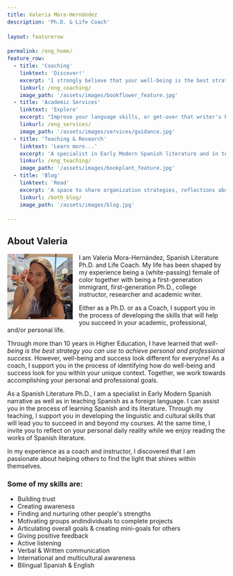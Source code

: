 ```yaml
---
title: Valeria Mora-Hernández
description: 'Ph.D. & Life Coach'

layout: featurerow

permalink: /eng_home/
feature_row:
  - title: 'Coaching'
    linktext: 'Discover!'
    excerpt: 'I strongly believe that your well-being is the best strategy to successfully achieve your personal and professional goals.' 
    linkurl: /eng_coaching/
    image_path: '/assets/images/bookflower_feature.jpg'
  - title: 'Academic Services'
    linktext: 'Explore'
    excerpt: "Improve your language skills, or get-over that writer's block. Get the help from a qualified Spanish teacher, writer and researcher." 
    linkurl: /eng_services/
    image_path: '/assets/images/services/guidance.jpg'
  - title: 'Teaching & Research'
    linktext: 'Learn more...'
    excerpt: 'A specialist in Early Modern Spanish literature and in teaching Spanish as a foreign language.'
    linkurl: /eng_teaching/
    image_path: '/assets/images/bookplant_feature.jpg'
  - title: 'Blog'
    linktext: 'Read'
    excerpt: 'A space to share organization strategies, reflections about literature, and more.' 
    linkurl: /both_blog/
    image_path: '/assets/images/blog.jpg'

---
```


## About Valeria

<img align="left" src='/assets/images/aboutphoto.jpg' width='30%' style='margin-right:1em' > I am Valeria Mora-Hernández, Spanish Literature Ph.D. and Life Coach. My life has been shaped by my experience being a (white-passing) female of color together with being a first-generation immigrant, first-generation Ph.D., college instructor, researcher and academic writer. 

Either as a Ph.D. or as a Coach, I support you in the process of developing the skills that will help you succeed in your academic, professional, and/or personal life.

Through more than 10 years in Higher Education, I have learned that *well-being is the best strategy you can use to achieve personal and professional success*. However, well-being and success look different for everyone! As a coach, I support you in the process of identifying how do well-being and success look for you within your unique context. Together, we work towards accomplishing your personal and professional goals. 

As a Spanish Literature Ph.D., I am a specialist in Early Modern Spanish narrative as well as in teaching Spanish as a foreign language. I can assist you in the process of learning Spanish and its literature. Through my teaching, I support you in developing the linguistic and cultural skills that will lead you to succeed in and beyond my courses. At the same time, I invite you to reflect on your personal daily reality while we enjoy reading the works of Spanish literature.

In my experience as a coach and instructor, I discovered that I am passionate about helping others to find the light that shines within themselves. 

### Some of my skills are:

- Building trust
- Creating awareness
- Finding and nurturing other people's strengths
- Motivating groups andindividuals to complete projects
- Articulating overall goals & creating mini-goals for others
- Giving positive feedback
- Active listening
- Verbal & Written communication
- International and multicultural awareness
- Bilingual Spanish & English
